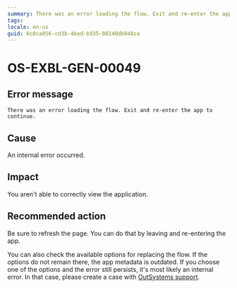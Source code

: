 ```yaml
---
summary: There was an error loading the flow. Exit and re-enter the app to continue.
tags:
locale: en-us
guid: 6c0ca056-cd3b-4bed-b935-08140db048ce
---
```


# OS-EXBL-GEN-00049

## Error message

`There was an error loading the flow. Exit and re-enter the app to continue.`

## Cause

An internal error occurred.

## Impact

You aren't able to correctly view the application.

## Recommended action

Be sure to refresh the page. You can do that by leaving and re-entering the app.

You can also check the available options for replacing the flow. If the options do not remain there, the app metadata is outdated. If you choose one of the options and the error still persists, it's most likely an internal error. In that case, please create a case with [OutSystems support](https://success.outsystems.com/Support).
